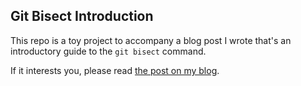 ## Git Bisect Introduction

This repo is a toy project to accompany a blog post I wrote that's an introductory guide to the `git bisect` command.

If it interests you, please read [the post on my blog](https://carlosschults.net/git-bisect-intro).
